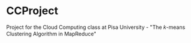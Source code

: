 # CCProject
Project for the Cloud Computing class at Pisa University - "The 𝑘-means Clustering Algorithm in MapReduce"
